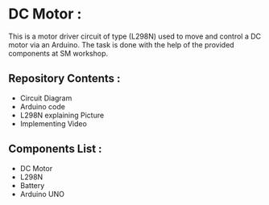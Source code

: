 # DC Motor :
This is a motor driver circuit of type (L298N) used to move and control a DC motor via an Arduino.
The task is done with the help of  the provided components at SM workshop.


## Repository Contents :
* Circuit Diagram
* Arduino code
* L298N explaining Picture
* Implementing Video


## Components List :
* DC Motor
* L298N
* Battery
* Arduino UNO
